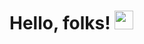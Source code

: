 # Hello, folks! <img src="https://raw.githubusercontent.com/MartinHeinz/MartinHeinz/master/wave.gif" width="30px">



